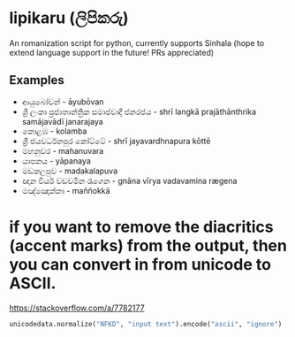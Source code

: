 # lipikaru (ලිපිකරු)
An romanization script for python, currently supports Sinhala
(hope to extend language support in the future! PRs appreciated)

## Examples

* ආයුබෝවන් - āyubōvan
* ශ්‍රී ලංකා ප්‍රජාතාන්ත්‍රික සමාජවාදී ජනරජය - shrī langkā prajāthānthrika samājavādī janarajaya
* කොළඹ - kolamba
* ශ්‍රී ජයවර්ධනපුර කෝට්ටේ - shrī jayavardhnapura kōttē
* මහනුවර - mahanuvara
* යාපනය - yāpanaya
* මඩකලපුව - madakalapuva
* ඥාන වීර්ය වඩවමින රැගෙන - gnāna vīrya vadavamina rægena
* මඤ්ඤොක්කා - maññokkā

# if you want to remove the diacritics (accent marks) from the output, then you can convert in from unicode to ASCII.
https://stackoverflow.com/a/7782177
```python
unicodedata.normalize("NFKD", "input text").encode("ascii", "ignore")
```
